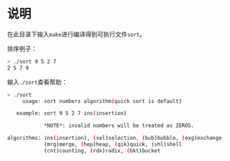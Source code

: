 # 说明

在此目录下输入`make`进行编译得到可执行文件`sort`。

排序例子：

```bash
> ./sort 9 5 2 7
2 5 7 9
```

输入`./sort`查看帮助：

```bash
> ./sort
     usage: sort numbers algorithm(quick sort is default)

   example: sort 9 5 2 7 ins(insertion)

            *NOTE*: invalid numbers will be treated as ZEROS.

algorithms: ins(insertion), (sel)selection, (bub)bubble, (exg)exchange,
            (mrg)merge, (hep)heap, (qik)quick, (shl)shell
            (cnt)counting, (rdx)radix, (bkt)bucket
```
